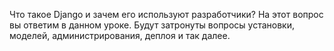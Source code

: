 Что такое Django и зачем его используют разработчики? На этот вопрос вы ответим в данном уроке. Будут затронуты вопросы установки, моделей, администрирования, деплоя и так далее.
